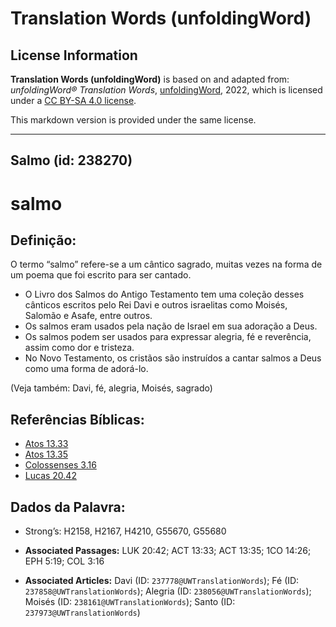# Translation Words (unfoldingWord)

## License Information

**Translation Words (unfoldingWord)** is based on and adapted from: _unfoldingWord® Translation Words_, [unfoldingWord](https://unfoldingword.org/utw), 2022, which is licensed under a [CC BY-SA 4.0 license](https://creativecommons.org/licenses/by-sa/4.0/legalcode.en).

This markdown version is provided under the same license.



--------------------------------

## Salmo (id: 238270)

salmo
=====

Definição:
----------

O termo “salmo” refere\-se a um cântico sagrado, muitas vezes na forma de um poema que foi escrito para ser cantado.

* O Livro dos Salmos do Antigo Testamento tem uma coleção desses cânticos escritos pelo Rei Davi e outros israelitas como Moisés, Salomão e Asafe, entre outros.
* Os salmos eram usados pela nação de Israel em sua adoração a Deus.
* Os salmos podem ser usados para expressar alegria, fé e reverência, assim como dor e tristeza.
* No Novo Testamento, os cristãos são instruídos a cantar salmos a Deus como uma forma de adorá\-lo.

(Veja também: Davi, fé, alegria, Moisés, sagrado)

Referências Bíblicas:
---------------------

* [Atos 13\.33](https://ref.ly/Acts13:33)
* [Atos 13\.35](https://ref.ly/Acts13:35)
* [Colossenses 3\.16](https://ref.ly/Col3:16)
* [Lucas 20\.42](https://ref.ly/Luke20:42)

Dados da Palavra:
-----------------

* Strong’s: H2158, H2167, H4210, G55670, G55680

* **Associated Passages:** LUK 20:42; ACT 13:33; ACT 13:35; 1CO 14:26; EPH 5:19; COL 3:16
* **Associated Articles:** Davi (ID: `237778@UWTranslationWords`); Fé (ID: `237858@UWTranslationWords`); Alegria (ID: `238056@UWTranslationWords`); Moisés (ID: `238161@UWTranslationWords`); Santo (ID: `237973@UWTranslationWords`)


